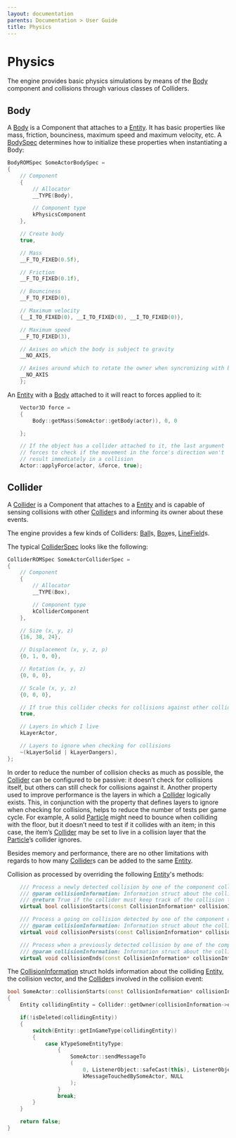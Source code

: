 ```yaml
---
layout: documentation
parents: Documentation > User Guide
title: Physics
---
```


# Physics

The engine provides basic physics simulations by means of the [Body](/documentation/api/class-body/) component and collisions through various classes of Colliders.

## Body

A [Body](/documentation/api/class-body/) is a Component that attaches to a [Entity](/documentation/api/class-entity/). It has basic properties like mass, friction, bounciness, maximum speed and maximum velocity, etc. A [BodySpec](/documentation/api/class-bodyspec/) determines how to initialize these properties when instantiating a Body:

```cpp
BodyROMSpec SomeActorBodySpec =
{
    // Component
    {
        // Allocator
        __TYPE(Body),

        // Component type
        kPhysicsComponent
    },

    // Create body
    true,

    // Mass
    __F_TO_FIXED(0.5f),

    // Friction
    __F_TO_FIXED(0.1f),

    // Bounciness
    __F_TO_FIXED(0),

    // Maximum velocity
    {__I_TO_FIXED(0), __I_TO_FIXED(0), __I_TO_FIXED(0)},

    // Maximum speed
    __F_TO_FIXED(3),

    // Axises on which the body is subject to gravity
    __NO_AXIS,

    // Axises around which to rotate the owner when syncronizing with body
    __NO_AXIS
    };
```

An [Entity](/documentation/api/class-entity/) with a [Body](/documentation/api/class-body/) attached to it will react to forces applied to it:

```cpp
    Vector3D force =
    {
        Body::getMass(SomeActor::getBody(actor)), 0, 0

    };

    // If the object has a collider attached to it, the last argument
    // forces to check if the movement in the force's direction won't
    // result immediately in a collision
    Actor::applyForce(actor, &force, true);
```

## Collider

A [Collider](/documentation/api/class-collider/) is a Component that attaches to a [Entity](/documentation/api/class-entity/) and is capable of sensing collisions with other [Collider](/documentation/api/class-collider/)s and informing its owner about these events.

The engine provides a few kinds of Colliders: [Ball](/documentation/api/class-ball/)s, [Box](/documentation/api/class-box/)es, [LineField](/documentation/api/class-linefield/)s.

The typical [ColliderSpec](/documentation/api/class-colliderspec/) looks like the following:

```cpp
ColliderROMSpec SomeActorColliderSpec =
{
    // Component
    {
        // Allocator
        __TYPE(Box),

        // Component type
        kColliderComponent
    },

    // Size (x, y, z)
    {16, 38, 24},

    // Displacement (x, y, z, p)
    {0, 1, 0, 0},

    // Rotation (x, y, z)
    {0, 0, 0},

    // Scale (x, y, z)
    {0, 0, 0},

    // If true this collider checks for collisions against other colliders
    true,

    // Layers in which I live
    kLayerActor,

    // Layers to ignore when checking for collisions
    ~(kLayerSolid | kLayerDangers),
};
```

In order to reduce the number of collision checks as much as possible, the [Collider](/documentation/api/class-collider/) can be configured to be passive: it doesn’t check for collisions itself, but others can still check for collisions against it. Another property used to improve performance is the layers in which a [Collider](/documentation/api/class-collider/) logically exists. This, in conjunction with the property that defines layers to ignore when checking for collisions, helps to reduce the number of tests per game cycle. For example, A solid [Particle](/documentation/api/class-particle/) might need to bounce when colliding with the floor, but it doesn’t need to test if it collides with an item; in this case, the item’s [Collider](/documentation/api/class-collider/) may be set to live in a collision layer that the [Particle](/documentation/api/class-particle/)’s collider ignores.

Besides memory and performance, there are no other limitations with regards to how many [Collider](/documentation/api/class-collider/)s can be added to the same [Entity](/documentation/api/class-entity/).

Collision as processed by overriding the following [Entity](/documentation/api/class-entity/)'s methods:

```cpp
    /// Process a newly detected collision by one of the component colliders.
    /// @param collisionInformation: Information struct about the collision to resolve
    /// @return True if the collider must keep track of the collision to detect if it persists and when it ends; false otherwise
    virtual bool collisionStarts(const CollisionInformation* collisionInformation);

    /// Process a going on collision detected by one of the component colliders.
    /// @param collisionInformation: Information struct about the collision to resolve
    virtual void collisionPersists(const CollisionInformation* collisionInformation);

    /// Process when a previously detected collision by one of the component colliders stops.
    /// @param collisionInformation: Information struct about the collision to resolve
    virtual void collisionEnds(const CollisionInformation* collisionInformation);
```

The [CollisionInformation](/documentation/api/class-collisioninformation/) struct holds information about the colliding [Entity](/documentation/api/class-entity/), the collision vector, and the [Collider](/documentation/api/class-collider/)s involved in the collision event:

```cpp
bool SomeActor::collisionStarts(const CollisionInformation* collisionInformation __attribute__ ((unused)))
{
    Entity collidingEntity = Collider::getOwner(collisionInformation->otherCollider);

    if(!isDeleted(collidingEntity))
    {
        switch(Entity::getInGameType(collidingEntity))
        {
            case kTypeSomeEntityType:
                {
                    SomeActor::sendMessageTo
                    (
                        0, ListenerObject::safeCast(this), ListenerObject::safeCast(collidingEntity),
                        kMessageTouchedBySomeActor, NULL
                    );
                }
                break;
        }
    }

    return false;
}
```
